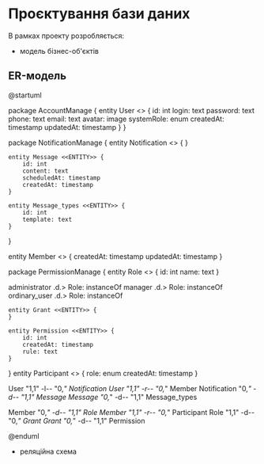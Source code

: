 # Проєктування бази даних

В рамках проекту розробляється: 
- модель бізнес-об'єктів 

## ER-модель

@startuml

package AccountManage {
    entity User <<ENTITY>> { 
              id: int
              login: text
              password: text
              phone: text
              email: text
              avatar: image
              systemRole: enum
              createdAt: timestamp
              updatedAt: timestamp 
    }
}

package NotificationManage {
    entity Notification <<ENTITY>> {
    }

    entity Message <<ENTITY>> {
        id: int
        content: text
        scheduledAt: timestamp
        createdAt: timestamp
    }

    entity Message_types <<ENTITY>> {
        id: int
        template: text
    }
}

entity Member <<ENTITY>> {
    createdAt: timestamp
    updatedAt: timestamp
}

package PermissionManage {
    entity Role <<ENTITY>> {
        id: int
        name: text
    }

administrator .d.> Role: instanceOf
manager .d.> Role: instanceOf
ordinary_user .d.> Role: instanceOf

    entity Grant <<ENTITY>> {
    }

    entity Permission <<ENTITY>> {
        id: int
        createdAt: timestamp
        rule: text
    }
}
entity Participant <<ENTITY>> {
    role: enum
    createdAt: timestamp
}

User "1,1" -l-- "0,*" Notification
User "1,1" -r-- "0,*" Member
Notification "0,*" -d-- "1,1" Message
Message "0,*" -d-- "1,1" Message_types

Member "0,*" -d-- "1,1" Role
Member "1,1" -r-- "0,*" Participant
Role "1,1" -d-- "0,*"  Grant
Grant "0,*" -d-- "1,1" Permission

@enduml

- реляційна схема

